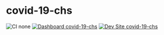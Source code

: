# covid-19-chs

![CI none](https://img.shields.io/badge/ci-none-orange.svg)
[![Dashboard covid-19-chs](https://img.shields.io/badge/dashboard-covid_19_chs-yellow.svg)](https://dashboard.pantheon.io/sites/1501f3ea-39b8-4b08-aba6-497d5b766ea8#dev/code)
[![Dev Site covid-19-chs](https://img.shields.io/badge/site-covid_19_chs-blue.svg)](http://dev-covid-19-chs.pantheonsite.io/)